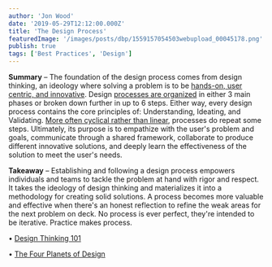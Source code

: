 ```yaml
---
author: 'Jon Wood'
date: '2019-05-29T12:12:00.000Z'
title: 'The Design Process'
featuredImage: '/images/posts/dbp/1559157054503webupload_00045178.png'
publish: true
tags: ['Best Practices', 'Design']
---
```


**Summary** – The foundation of the design process comes from design thinking, an ideology where solving a problem is to be [hands-on, user centric, and innovative](https://www.nngroup.com/articles/design-thinking/). Design [processes are organized](https://media.nngroup.com/media/editor/2016/07/29/designthinking_illustration_final-01-01.png) in either 3 main phases or broken down further in up to 6 steps. Either way, every design process contains the core principles of: Understanding, Ideating, and Validating. [More often cyclical rather than linear](https://media.nngroup.com/media/editor/2016/07/25/designthinking_illustration_final2-02.png), processes do repeat some steps. Ultimately, its purpose is to empathize with the user's problem and goals, communicate through a shared framework, collaborate to produce different innovative solutions, and deeply learn the effectiveness of the solution to meet the user's needs.

**Takeaway** – Establishing and following a design process empowers individuals and teams to tackle the problem at hand with rigor and respect. It takes the ideology of design thinking and materializes it into a methodology for creating solid solutions. A process becomes more valuable and effective when there's an honest reflection to refine the weak areas for the next problem on deck. No process is ever perfect, they're intended to be iterative. Practice makes process.

• [Design Thinking 101](https://www.nngroup.com/articles/design-thinking/)

• [The Four Planets of Design](https://automattic.design/2019/03/03/the-four-planets-of-design/)
